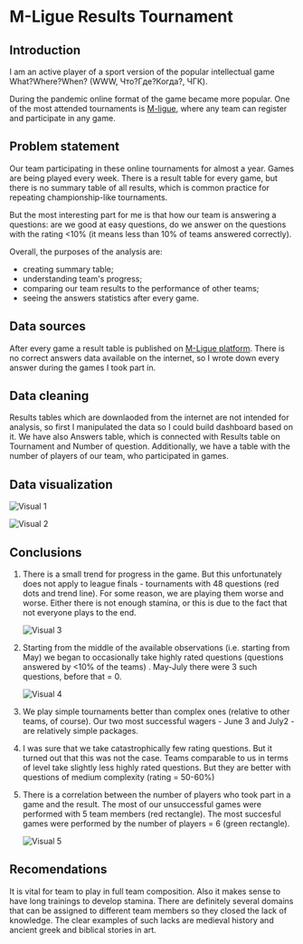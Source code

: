 # M-Ligue Results Tournament

## Introduction

I am an active player of a sport version of the popular intellectual game What?Where?When? (WWW, Что?Где?Когда?, ЧГК).

During the pandemic online format of the game became more popular. One of the most attended tournaments is [M-ligue](https://chgk-world.ru/), where any team can register and participate in any game.

## Problem statement

Our team participating in these online tournaments for almost a year. Games are being played every week. There is a result table for every game, but there is no summary table of all results, which is common practice for repeating championship-like tournaments.

But the most interesting part for me is that how our team is answering a questions: are we good at easy questions, do we answer on the questions with the rating <10% (it means less than 10% of teams answered correctly).

Overall, the purposes of the analysis are:

* creating summary table;
* understanding team's progress;
* comparing our team results to the performance of other teams;
* seeing the answers statistics after every game.

## Data sources

After every game a result table is published on [M-Ligue platform](https://chgk-world.ru/). There is no correct answers data available on the internet, so I wrote down every answer during the games I took part in.

## Data cleaning

Results tables which are downlaoded from the internet are not intended for analysis, so first I manipulated the data so I could build dashboard based on it. We have also Answers table, which is connected with Results table on Tournament and Number of question. Additionally, we have a table with the number of players of our team, who participated in games.

## Data visualization

![Visual 1](https://user-images.githubusercontent.com/72653236/182588458-d856eb3d-73f8-47c1-ba03-e943329f5672.JPG)


![Visual 2](https://user-images.githubusercontent.com/72653236/182588471-7b600cd9-5166-48d0-a653-5b97a49df0ca.JPG)

## Conclusions

1. There is a small trend for progress in the game. But this unfortunately does not apply to league finals - tournaments with 48 questions (red dots and trend line). For some reason, we are playing them worse and worse. Either there is not enough stamina, or this is due to the fact that not everyone plays to the end.

    ![Visual 3](https://user-images.githubusercontent.com/72653236/182592848-0ebfcb63-6ffc-49f4-a3d1-b445fcdf0405.JPG)

2. Starting from the middle of the available observations (i.e. starting from May) we began to occasionally take highly rated questions (questions answered by <10% of the teams) . May-July there were 3 such questions, before that = 0.

    ![Visual 4](https://user-images.githubusercontent.com/72653236/182593504-96ddac30-3206-4e8c-899b-3f5241aa6693.JPG)


4. We play simple tournaments better than complex ones (relative to other teams, of course). Our two most successful wagers - June 3 and July2 - are relatively simple packages.
5. I was sure that we take catastrophically few rating questions. But it turned out that this was not the case. Teams comparable to us in terms of level take slightly less highly rated questions. But they are better with questions of medium complexity (rating = 50-60%)
6. There is a correlation between the number of players who took part in a game and the result. The most of our unsuccessful games were performed with 5 team members (red rectangle). The most succesful games were performed by the number of players = 6 (green rectangle).

    ![Visual 5](https://user-images.githubusercontent.com/72653236/182594010-042d3624-663a-4ced-87a9-fb60738b9d2f.JPG)

## Recomendations

It is vital for team to play in full team composition. Also it makes sense to have long trainings to develop stamina. There are definitely several domains that can be assigned to different team members so they closed the lack of knowledge. The clear examples of such lacks are medieval history and ancient greek and biblical stories in art.




